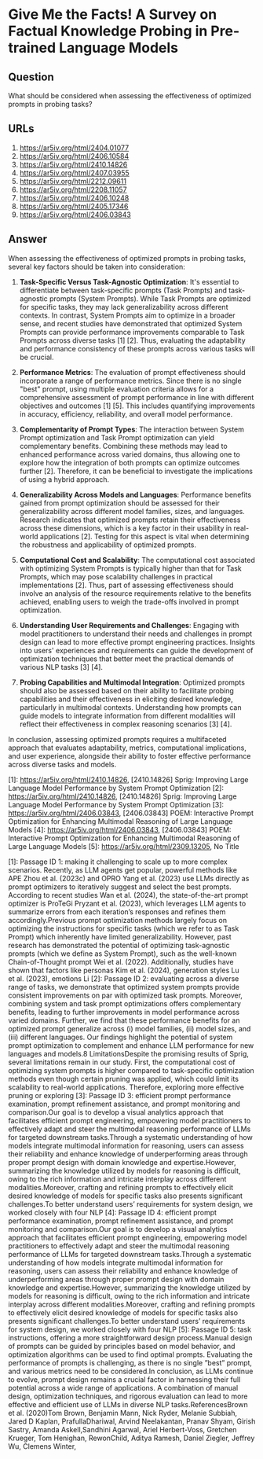 # Give Me the Facts! A Survey on Factual Knowledge Probing in Pre-trained Language Models

## Question

What should be considered when assessing the effectiveness of optimized prompts in probing tasks?

## URLs

1. https://ar5iv.org/html/2404.01077
2. https://ar5iv.org/html/2406.10584
3. https://ar5iv.org/html/2410.14826
4. https://ar5iv.org/html/2407.03955
5. https://ar5iv.org/html/2212.09611
6. https://ar5iv.org/html/2208.11057
7. https://ar5iv.org/html/2406.10248
8. https://ar5iv.org/html/2405.17346
9. https://ar5iv.org/html/2406.03843

## Answer

When assessing the effectiveness of optimized prompts in probing tasks, several key factors should be taken into consideration:

1. **Task-Specific Versus Task-Agnostic Optimization**: It's essential to differentiate between task-specific prompts (Task Prompts) and task-agnostic prompts (System Prompts). While Task Prompts are optimized for specific tasks, they may lack generalizability across different contexts. In contrast, System Prompts aim to optimize in a broader sense, and recent studies have demonstrated that optimized System Prompts can provide performance improvements comparable to Task Prompts across diverse tasks [1] [2]. Thus, evaluating the adaptability and performance consistency of these prompts across various tasks will be crucial.

2. **Performance Metrics**: The evaluation of prompt effectiveness should incorporate a range of performance metrics. Since there is no single "best" prompt, using multiple evaluation criteria allows for a comprehensive assessment of prompt performance in line with different objectives and outcomes [1] [5]. This includes quantifying improvements in accuracy, efficiency, reliability, and overall model performance.

3. **Complementarity of Prompt Types**: The interaction between System Prompt optimization and Task Prompt optimization can yield complementary benefits. Combining these methods may lead to enhanced performance across varied domains, thus allowing one to explore how the integration of both prompts can optimize outcomes further [2]. Therefore, it can be beneficial to investigate the implications of using a hybrid approach.

4. **Generalizability Across Models and Languages**: Performance benefits gained from prompt optimization should be assessed for their generalizability across different model families, sizes, and languages. Research indicates that optimized prompts retain their effectiveness across these dimensions, which is a key factor in their usability in real-world applications [2]. Testing for this aspect is vital when determining the robustness and applicability of optimized prompts.

5. **Computational Cost and Scalability**: The computational cost associated with optimizing System Prompts is typically higher than that for Task Prompts, which may pose scalability challenges in practical implementations [2]. Thus, part of assessing effectiveness should involve an analysis of the resource requirements relative to the benefits achieved, enabling users to weigh the trade-offs involved in prompt optimization.

6. **Understanding User Requirements and Challenges**: Engaging with model practitioners to understand their needs and challenges in prompt design can lead to more effective prompt engineering practices. Insights into users' experiences and requirements can guide the development of optimization techniques that better meet the practical demands of various NLP tasks [3] [4].

7. **Probing Capabilities and Multimodal Integration**: Optimized prompts should also be assessed based on their ability to facilitate probing capabilities and their effectiveness in eliciting desired knowledge, particularly in multimodal contexts. Understanding how prompts can guide models to integrate information from different modalities will reflect their effectiveness in complex reasoning scenarios [3] [4].

In conclusion, assessing optimized prompts requires a multifaceted approach that evaluates adaptability, metrics, computational implications, and user experience, alongside their ability to foster effective performance across diverse tasks and models.

[1]: https://ar5iv.org/html/2410.14826, [2410.14826] Sprig: Improving Large Language Model Performance by System Prompt Optimization
[2]: https://ar5iv.org/html/2410.14826, [2410.14826] Sprig: Improving Large Language Model Performance by System Prompt Optimization
[3]: https://ar5iv.org/html/2406.03843, [2406.03843] POEM: Interactive Prompt Optimization for Enhancing Multimodal Reasoning of Large Language Models
[4]: https://ar5iv.org/html/2406.03843, [2406.03843] POEM: Interactive Prompt Optimization for Enhancing Multimodal Reasoning of Large Language Models
[5]: https://ar5iv.org/html/2309.13205, No Title

[1]: Passage ID 1: making it challenging to scale up to more complex scenarios. Recently, as LLM agents get popular, powerful methods like APE Zhou et al. (2023c) and OPRO Yang et al. (2023) use LLMs directly as prompt optimizers to iteratively suggest and select the best prompts. According to recent studies Wan et al. (2024), the state-of-the-art prompt optimizer is ProTeGi Pryzant et al. (2023), which leverages LLM agents to summarize errors from each iteration’s responses and refines them accordingly.Previous prompt optimization methods largely focus on optimizing the instructions for specific tasks (which we refer to as Task Prompt) which inherently have limited generalizability. However, past research has demonstrated the potential of optimizing task-agnostic prompts (which we define as System Prompt), such as the well-known Chain-of-Thought prompt Wei et al. (2022). Additionally, studies have shown that factors like personas Kim et al. (2024), generation styles Lu et al. (2023), emotions Li
[2]: Passage ID 2: evaluating across a diverse range of tasks, we demonstrate that optimized system prompts provide consistent improvements on par with optimized task prompts. Moreover, combining system and task prompt optimizations offers complementary benefits, leading to further improvements in model performance across varied domains. Further, we find that these performance benefits for an optimized prompt generalize across (i) model families, (ii) model sizes, and (iii) different languages. Our findings highlight the potential of system prompt optimization to complement and enhance LLM performance for new languages and models.8 LimitationsDespite the promising results of Sprig, several limitations remain in our study. First, the computational cost of optimizing system prompts is higher compared to task-specific optimization methods even though certain pruning was applied, which could limit its scalability to real-world applications. Therefore, exploring more effective pruning or exploring
[3]: Passage ID 3: efficient prompt performance examination, prompt refinement assistance, and prompt monitoring and comparison.Our goal is to develop a visual analytics approach that facilitates efficient prompt engineering, empowering model practitioners to effectively adapt and steer the multimodal reasoning performance of LLMs for targeted downstream tasks.Through a systematic understanding of how models integrate multimodal information for reasoning, users can assess their reliability and enhance knowledge of underperforming areas through proper prompt design with domain knowledge and expertise.However, summarizing the knowledge utilized by models for reasoning is difficult, owing to the rich information and intricate interplay across different modalities.Moreover, crafting and refining prompts to effectively elicit desired knowledge of models for specific tasks also presents significant challenges.To better understand users’ requirements for system design, we worked closely with four NLP
[4]: Passage ID 4: efficient prompt performance examination, prompt refinement assistance, and prompt monitoring and comparison.Our goal is to develop a visual analytics approach that facilitates efficient prompt engineering, empowering model practitioners to effectively adapt and steer the multimodal reasoning performance of LLMs for targeted downstream tasks.Through a systematic understanding of how models integrate multimodal information for reasoning, users can assess their reliability and enhance knowledge of underperforming areas through proper prompt design with domain knowledge and expertise.However, summarizing the knowledge utilized by models for reasoning is difficult, owing to the rich information and intricate interplay across different modalities.Moreover, crafting and refining prompts to effectively elicit desired knowledge of models for specific tasks also presents significant challenges.To better understand users’ requirements for system design, we worked closely with four NLP
[5]: Passage ID 5: task instructions, offering a more straightforward design process.Manual design of prompts can be guided by principles based on model behavior, and optimization algorithms can be used to find optimal prompts. Evaluating the performance of prompts is challenging, as there is no single ”best” prompt, and various metrics need to be considered.In conclusion, as LLMs continue to evolve, prompt design remains a crucial factor in harnessing their full potential across a wide range of applications. A combination of manual design, optimization techniques, and rigorous evaluation can lead to more effective and efficient use of LLMs in diverse NLP tasks.ReferencesBrown et al. (2020)Tom Brown, Benjamin Mann, Nick Ryder, Melanie Subbiah, Jared D Kaplan, PrafullaDhariwal, Arvind Neelakantan, Pranav Shyam, Girish Sastry, Amanda Askell,Sandhini Agarwal, Ariel Herbert-Voss, Gretchen Krueger, Tom Henighan, RewonChild, Aditya Ramesh, Daniel Ziegler, Jeffrey Wu, Clemens Winter,